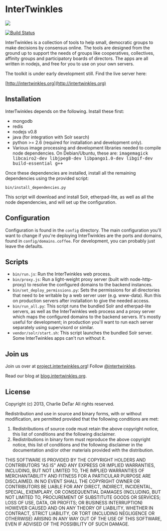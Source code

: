 # InterTwinkles

![](https://raw.github.com/yourcelf/intertwinkles/master/assets/img/inspire.png)

[![Build Status](https://travis-ci.org/yourcelf/intertwinkles.png)](https://travis-ci.org/yourcelf/intertwinkles)

InterTwinkles is a collection of tools to help small, democratic groups to make
decisions by consensus online.  The tools are designed from the ground up to
support the needs of groups like cooperatives, collectives, affinity groups and
participatory boards of directors.  The apps are all written in nodejs, and
free for you to use on your own servers.

The toolkit is under early development still.  Find the live server here:

[http://intertwinkles.org](http://intertwinkles.org)

## Installation

InterTwinkles depends on the following.  Install these first:

 * mongodb
 * redis
 * nodejs v0.8
 * java (for integration with Solr search) 
 * python >= 2.6 (required for installation and development only).
 * Various image processing and development libraries needed to compile node dependencies. On Debian/Ubuntu, these are: <tt>imagemagick libcairo2-dev libjpeg8-dev libpango1.0-dev libgif-dev build-essential g++</tt>

Once these dependencies are installed, install all the remaining dependencies
using the provided script:

    bin/install_dependencies.py

This script will download and install Solr, etherpad-lite, as well as all the
node dependencies, and will set up the configuration.

## Configuration

Configuration is found in the ``config`` directory.  The main configuration
you'll want to change if you're deploying InterTwinkles are the ports and
domains, found in ``config/domains.coffee``.  For development, you can probably
just leave the defaults.

## Scripts

 * ``bin/run.js``: Run the InterTwinkles web process.
 * ``bin/proxy.js``: Run a light-weight proxy server (built with node-http-proxy) to resolve the configured domains to the backend instances.
 * ``bin/set_deploy_permissions.py``: Sets the permissions for all directories that need to be writable by a web server user (e.g. www-data).  Run this on production servers after installation to give the needed access.
 * ``bin/run_all.py``: This script runs the bundled Solr and etherpad-lite servers, as well as the InterTwinkles web process and a proxy server which maps the configured domains to the backend servers.  It's mostly useful for development; in production you'll want to run each server separately using supervisord or similar.
 * ``vendor/solr/start.sh``: This script launches the bundled Solr server. Some InterTwinkles apps can't run without it.

## Join us

Join us over at [project.intertwinkles.org](http://project.intertwinkles.org)!  Follow [@intertwinkles](https://twitter.com/intertwinkles).

Read our blog at [blog.intertwinkles.org](http://blog.intertwinkles.org).

## License
Copyright (c) 2013, Charlie DeTar
All rights reserved.

Redistribution and use in source and binary forms, with or without
modification, are permitted provided that the following conditions are met: 

1. Redistributions of source code must retain the above copyright notice, this
   list of conditions and the following disclaimer. 
2. Redistributions in binary form must reproduce the above copyright notice,
   this list of conditions and the following disclaimer in the documentation
   and/or other materials provided with the distribution. 

THIS SOFTWARE IS PROVIDED BY THE COPYRIGHT HOLDERS AND CONTRIBUTORS "AS IS" AND
ANY EXPRESS OR IMPLIED WARRANTIES, INCLUDING, BUT NOT LIMITED TO, THE IMPLIED
WARRANTIES OF MERCHANTABILITY AND FITNESS FOR A PARTICULAR PURPOSE ARE
DISCLAIMED. IN NO EVENT SHALL THE COPYRIGHT OWNER OR CONTRIBUTORS BE LIABLE FOR
ANY DIRECT, INDIRECT, INCIDENTAL, SPECIAL, EXEMPLARY, OR CONSEQUENTIAL DAMAGES
(INCLUDING, BUT NOT LIMITED TO, PROCUREMENT OF SUBSTITUTE GOODS OR SERVICES;
LOSS OF USE, DATA, OR PROFITS; OR BUSINESS INTERRUPTION) HOWEVER CAUSED AND
ON ANY THEORY OF LIABILITY, WHETHER IN CONTRACT, STRICT LIABILITY, OR TORT
(INCLUDING NEGLIGENCE OR OTHERWISE) ARISING IN ANY WAY OUT OF THE USE OF THIS
SOFTWARE, EVEN IF ADVISED OF THE POSSIBILITY OF SUCH DAMAGE.
